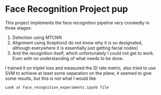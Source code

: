 # Face Recognition Project pup
This project implements the face recognition pipeline very crookedly in three stages: 
1) Detection using MTCNN
2) Alignment using Xception(I do not know why it is so designated, although everywhere it is essentially just getting facial nodes)
3) And the recognition itself, which unfortunately I could not get to work. Even with no understanding of what needs to be done. 

I trained it on triplet loss and measured 
the ID rate metric, also tried to use SVM to achieve at least some 
separation on the plane, it seemed to give some results, but this is not what I would like
```
Look at Face_recognition_experiments.ipynb file
```
